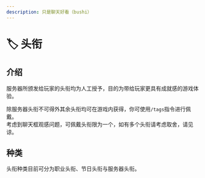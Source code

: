 ```yaml
---
description: 只是聊天好看（bushi）
---
```


# 🏷️ 头衔

## 介绍

服务器所颁发给玩家的头衔均为人工授予，目的为带给玩家更具有成就感的游戏体验。

除服务器头衔不可得外其余头衔均可在游戏内获得，你可使用`/tags`指令进行佩戴。  
考虑到聊天框观感问题，可佩戴头衔限为一个，如有多个头衔请考虑取舍，请见谅。

## 种类

头衔种类目前可分为职业头衔、节日头衔与服务器头衔。

